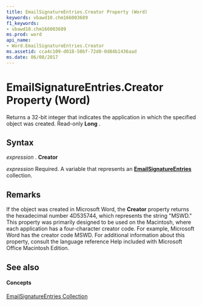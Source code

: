 ```yaml
---
title: EmailSignatureEntries.Creator Property (Word)
keywords: vbawd10.chm166003689
f1_keywords:
- vbawd10.chm166003689
ms.prod: word
api_name:
- Word.EmailSignatureEntries.Creator
ms.assetid: cca4c109-d018-50bf-72d0-0d84b1436aad
ms.date: 06/08/2017
---
```



# EmailSignatureEntries.Creator Property (Word)

Returns a 32-bit integer that indicates the application in which the specified object was created. Read-only  **Long** .


## Syntax

 _expression_ . **Creator**

 _expression_ Required. A variable that represents an **[EmailSignatureEntries](Word.EmailSignatureEntries.md)** collection.


## Remarks

If the object was created in Microsoft Word, the  **Creator** property returns the hexadecimal number 4D535744, which represents the string "MSWD." This property was primarily designed to be used on the Macintosh, where each application has a four-character creator code. For example, Microsoft Word has the creator code MSWD. For additional information about this property, consult the language reference Help included with Microsoft Office Macintosh Edition.


## See also


#### Concepts


[EmailSignatureEntries Collection](Word.EmailSignatureEntries.md)


